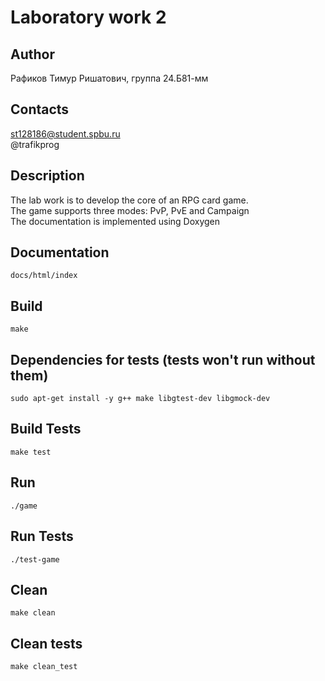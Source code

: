 # Laboratory work 2
## Author
Рафиков Тимур Ришатович, группа 24.Б81-мм
## Contacts
st128186@student.spbu.ru  
@trafikprog
## Description
The lab work is to develop the core of an RPG card game.  
The game supports three modes: PvP, PvE and Campaign  
The documentation is implemented using Doxygen  
## Documentation
```
docs/html/index
```
## Build
```
make
```
## Dependencies for tests (tests won't run without them)
```
sudo apt-get install -y g++ make libgtest-dev libgmock-dev
```
## Build Tests
```
make test
```
## Run
```
./game
```
## Run Tests
```
./test-game
```
## Clean
```
make clean
```
## Clean tests
```
make clean_test
```

